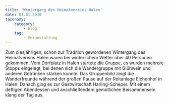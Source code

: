 ```yaml
---
title: 'Wintergang des Heimatvereins Halen'
date: 01.01.2010
taxonomy:
    category:
        - blog
    tag:
        - Veranstaltung
---
```


Zum diesjährigen, schon zur Tradition gewordenen Wintergang des Heimatvereins Halen waren bei winterlichem Wetter über 40 Personen gekommen. Vom Dorfplatz in Halen startete die Gruppe, es wurden mehrere Stopps eingelegt, bei denen sich die Wandergruppe mit Glühwein und anderen Getränken stärken konnte. Das Gruppenbild zeigt die Wanderfreunde während der großen Pause auf der Reitanlage Eichenhof in Halen. Danach ging es zur Gastwirtschaft Harling-Scheper. Mit einem deftigen Abendessen und anschließendem gemütlichen Beisammensein klang der Tag aus.

